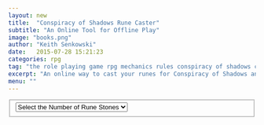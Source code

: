 ```yaml
---
layout: new
title:  "Conspiracy of Shadows Rune Caster"
subtitle: "An Online Tool for Offline Play"
image: "books.png"
author: "Keith Senkowski"
date:   2015-07-28 15:21:23
categories: rpg
tag: "the role playing game rpg mechanics rules conspiracy of shadows core rune caster dice"
excerpt: "An online way to cast your runes for Conspiracy of Shadows and Conspiracy of Shadows: Apprentice"
menu: ""
---
```

<article class="content single">
<section class="block">
	<div id="throw-stones">
		<fieldset>
			<select class="text-center">
				<option value="0">Select the Number of Rune Stones</option>
				<option value="1">1</option>
				<option value="2">2</option>
				<option value="3">3</option>
				<option value="4">4</option>
				<option value="5">5</option>
				<option value="6">6</option>
				<option value="7">7</option>
				<option value="8">8</option>
				<option value="9">9</option>
				<option value="10">10</option>
				<option value="11">11</option>
				<option value="12">12</option>
				<option value="13">13</option>
				<option value="14">14</option>
				<option value="15">15</option>
				<option value="16">16</option>
				<option value="17">17</option>
				<option value="18">18</option>
				<option value="19">19</option>
				<option value="20">20</option>
				<option value="21">21</option>
				<option value="22">22</option>
				<option value="23">23</option>
				<option value="24">24</option>
				<option value="25">25</option>
			</select>
		</fieldset>
	</div>
	<ul id="rune-stone-results"></ul>
</section>
<div class="divider"></div>	
</article>
